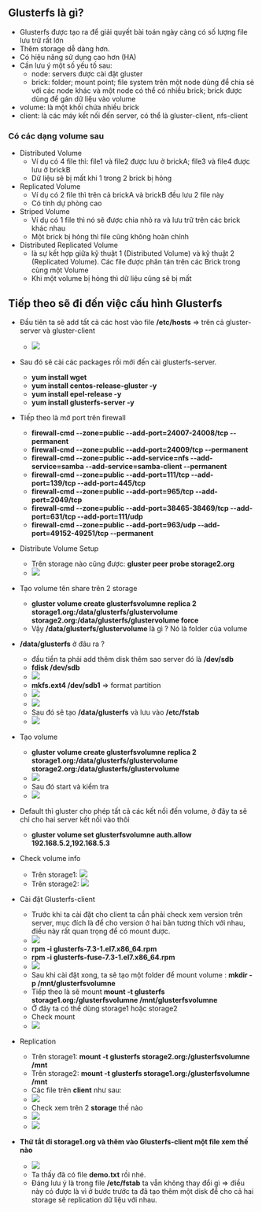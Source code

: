 ## Glusterfs là gì?
- Glusterfs được tạo ra để giải quyết bài toán ngày càng có số lượng file lưu trữ rất lớn
- Thêm storage dễ dàng hơn.
- Có hiệu năng sử dụng cao hơn (HA)
- Cần lưu ý một số yếu tố sau:
  + node: servers được cài đặt gluster
  + brick: folder; mount point; file system trên một node dùng để chia sẻ với các node khác và một node có thể có nhiều brick;
  brick được dùng để gán dữ liệu vào volume
- volume: là một khối chứa nhiều brick
- client: là các máy kết nối đến server, có thể là gluster-client, nfs-client
### Có các dạng volume sau 
- Distributed Volume
  + Ví dụ có 4 file thì: file1 và file2 được lưu ở brickA; file3 và file4 được lưu ở brickB
  + Dữ liệu sẽ bị mất khi 1 trong 2 brick bị hỏng
- Replicated Volume
  + Ví dụ có 2 file thì trên cả brickA và brickB đều lưu 2 file này
  + Có tính dự phòng cao
- Striped Volume
  + Ví dụ có 1 file thì nó sẽ được chia nhỏ ra và lưu trữ trên các brick khác nhau
  + Một brick bị hỏng thì file cũng không hoàn chỉnh
- Distributed Replicated Volume
  + là sự kết hợp giữa kỹ thuật 1 (Distributed Volume) và kỹ thuật 2 (Replicated Volume). 
  Các file được phân tán trên các Brick trong cùng một Volume
  + Khi một volume bị hỏng thì dữ liệu cũng sẽ bị mất
## Tiếp theo sẽ đi đến việc cấu hình Glusterfs
- Đầu tiên ta sẽ add tất cả các host vào file **/etc/hosts** => trên cả gluster-server và gluster-client
  + <img src="https://i.imgur.com/kcLa5Ik.png">
- Sau đó sẽ cài các packages rồi mới đến cài glusterfs-server.
  + **yum install wget**
  + **yum install centos-release-gluster -y**
  + **yum install epel-release -y**
  + **yum install glusterfs-server -y**
- Tiếp theo là mở port trên firewall
  + **firewall-cmd --zone=public --add-port=24007-24008/tcp --permanent**
  + **firewall-cmd --zone=public --add-port=24009/tcp --permanent**
  + **firewall-cmd --zone=public --add-service=nfs --add-service=samba --add-service=samba-client --permanent**
  + **firewall-cmd --zone=public --add-port=111/tcp --add-port=139/tcp --add-port=445/tcp** 
  + **firewall-cmd --zone=public --add-port=965/tcp --add-port=2049/tcp** 
  + **firewall-cmd --zone=public --add-port=38465-38469/tcp --add-port=631/tcp --add-port=111/udp** 
  + **firewall-cmd --zone=public --add-port=963/udp --add-port=49152-49251/tcp --permanent**
- Distribute Volume Setup
  + Trên storage nào cũng được: **gluster peer probe storage2.org**
  + <img src="https://i.imgur.com/HSHx7Bz.png">
- Tạo volume tên share trên 2 storage 
  + **gluster volume create glusterfsvolumne replica 2 storage1.org:/data/glusterfs/glustervolume      storage2.org:/data/glusterfs/glustervolume force**
  + Vậy **/data/glusterfs/glustervolume** là gì ? Nó là folder của volume
- **/data/glusterfs** ở đâu ra ?
  + đầu tiền ta phải add thêm disk thêm sao server đó là **/dev/sdb**
  + **fdisk /dev/sdb**
  + <img src="https://i.imgur.com/8KKP9iP.png">
  + **mkfs.ext4 /dev/sdb1** => format partition
  + <img src="https://i.imgur.com/dJA2DvQ.png">
  + <img src="https://i.imgur.com/ckxu3Qc.png">
  + Sau đó sẽ tạo **/data/glusterfs** và lưu vào **/etc/fstab**
  + <img src="https://i.imgur.com/CsrZ1Df.png">
- Tạo volume 
  + **gluster volume create glusterfsvolumne replica 2 storage1.org:/data/glusterfs/glustervolume storage2.org:/data/glusterfs/glustervolume**
  + <img src="https://i.imgur.com/jJtXFrx.png">
  + Sau đó start và kiểm tra
  + <img src="https://i.imgur.com/p8QJImM.png">
- Default thì gluster cho phép tất cả các kết nối đến volume, ở đây ta sẽ chỉ cho hai server kết nối vào thôi
  + **gluster volume set glusterfsvolumne auth.allow 192.168.5.2,192.168.5.3**
- Check volume info
  + Trên storage1: <img src="https://i.imgur.com/MiF3lQi.png">
  + Trên storage2: <img src="https://i.imgur.com/XuONjId.png">
  
- Cài đặt Glusterfs-client
  + Trước khi ta cài đặt cho client ta cần phải check xem version trên server, mục đích là để cho version ở hai bản tương thích với nhau, điều này rất quan trọng để có mount được.
  + <img src="https://i.imgur.com/OYjOeWx.png">
  + **rpm -i glusterfs-7.3-1.el7.x86_64.rpm**
  + **rpm -i glusterfs-fuse-7.3-1.el7.x86_64.rpm**
  + <img src="https://i.imgur.com/KaxrXec.png">
  + Sau khi cài đặt xong, ta sẽ tạo một folder để mount volume : **mkdir -p /mnt/glusterfsvolumne**
  + Tiếp theo là sẽ mount **mount -t glusterfs storage1.org:/glusterfsvolumne /mnt/glusterfsvolumne**
  + Ở đây ta có thể dùng storage1 hoặc storage2
  + Check mount
  + <img src="https://i.imgur.com/qB01fcQ.png">
- Replication
  + Trên storage1: **mount -t glusterfs storage2.org:/glusterfsvolumne /mnt**
  + Trên storage2: **mount -t glusterfs storage1.org:/glusterfsvolumne /mnt**
  + Các file trên **client** như sau:
  + <img src="https://i.imgur.com/85TvvNc.png">
  + Check xem trên 2 **storage** thế nào 
  + <img src="https://i.imgur.com/HXqCWf1.png">
  + <img src="https://i.imgur.com/HXqCWf1.png">
- **Thử tắt đi storage1.org và thêm vào Glusterfs-client một file xem thế nào** 
  + <img src="https://i.imgur.com/kgMPCYK.png">
  + Ta thấy đã có file **demo.txt** rồi nhé.
  + Đáng lưu ý là trong file **/etc/fstab** ta vẫn không thay đổi gì => điều này có được là vì ở bước trước ta đã tạo thêm một disk để cho cả hai storage sẽ replication dữ liệu với nhau.
  
  
  
  
  
  
